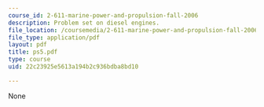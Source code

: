 ```yaml
---
course_id: 2-611-marine-power-and-propulsion-fall-2006
description: Problem set on diesel engines.
file_location: /coursemedia/2-611-marine-power-and-propulsion-fall-2006/22c23925e5613a194b2c936bdba8bd10_ps5.pdf
file_type: application/pdf
layout: pdf
title: ps5.pdf
type: course
uid: 22c23925e5613a194b2c936bdba8bd10

---
```

None